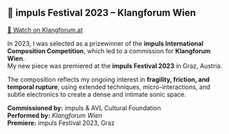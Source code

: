 ## 🎼 impuls Festival 2023 – Klangforum Wien  
[🎥 Watch on Klangforum.at](https://en.klangforum.at/videos/impuls-festival-2023-preistragerkonzert)

In 2023, I was selected as a prizewinner of the **impuls International Composition Competition**, which led to a commission for **Klangforum Wien**.  
My new piece was premiered at the **impuls Festival 2023** in Graz, Austria.

The composition reflects my ongoing interest in **fragility, friction, and temporal rupture**, using extended techniques, micro-interactions, and subtle electronics to create a dense and intimate sonic space.

**Commissioned by:** impuls & AVL Cultural Foundation  
**Performed by:** *Klangforum Wien*  
**Premiere:** impuls Festival 2023, Graz

